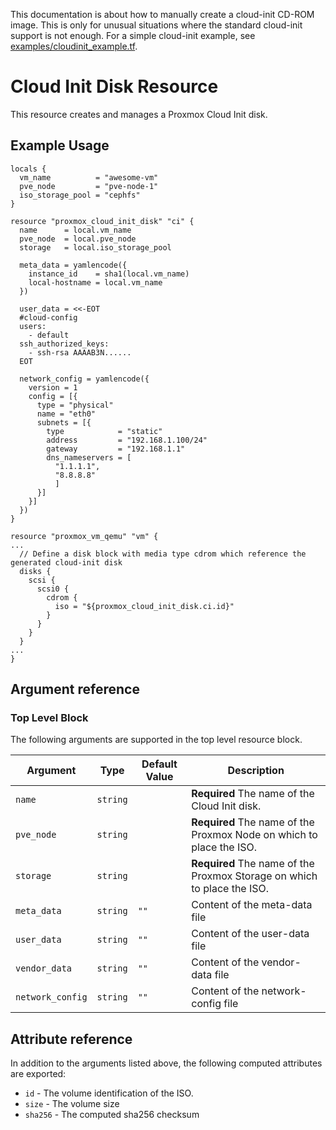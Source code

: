 This documentation is about how to manually create a cloud-init CD-ROM image.
This is only for unusual situations where the standard cloud-init support is
not enough. For a simple cloud-init example, see
[examples/cloudinit_example.tf](../../examples/cloudinit_example.tf).

# Cloud Init Disk Resource

This resource creates and manages a Proxmox Cloud Init disk.

## Example Usage

```hcl
locals {
  vm_name          = "awesome-vm"
  pve_node         = "pve-node-1"
  iso_storage_pool = "cephfs"
}

resource "proxmox_cloud_init_disk" "ci" {
  name      = local.vm_name
  pve_node  = local.pve_node
  storage   = local.iso_storage_pool

  meta_data = yamlencode({
    instance_id    = sha1(local.vm_name)
    local-hostname = local.vm_name
  })

  user_data = <<-EOT
  #cloud-config
  users:
    - default
  ssh_authorized_keys:
    - ssh-rsa AAAAB3N......
  EOT

  network_config = yamlencode({
    version = 1
    config = [{
      type = "physical"
      name = "eth0"
      subnets = [{
        type            = "static"
        address         = "192.168.1.100/24"
        gateway         = "192.168.1.1"
        dns_nameservers = [
          "1.1.1.1", 
          "8.8.8.8"
          ]
      }]
    }]
  })
}

resource "proxmox_vm_qemu" "vm" {
...
  // Define a disk block with media type cdrom which reference the generated cloud-init disk
  disks {
    scsi {
      scsi0 {
        cdrom {
          iso = "${proxmox_cloud_init_disk.ci.id}"
        }
      }
    }
  }
...
}
```

## Argument reference

### Top Level Block

The following arguments are supported in the top level resource block.

| Argument         | Type     | Default Value | Description                                                             |
| ---------------- | -------- | ------------- | ----------------------------------------------------------------------- |
| `name`           | `string` |               | **Required** The name of the Cloud Init disk.                           |
| `pve_node`       | `string` |               | **Required** The name of the Proxmox Node on which to place the ISO.    |
| `storage`        | `string` |               | **Required** The name of the Proxmox Storage on which to place the ISO. |
| `meta_data`      | `string` | `""`          | Content of the meta-data file                                           |
| `user_data`      | `string` | `""`          | Content of the user-data file                                           |
| `vendor_data`    | `string` | `""`          | Content of the vendor-data file                                         |
| `network_config` | `string` | `""`          | Content of the network-config file                                      |

## Attribute reference

In addition to the arguments listed above, the following computed attributes are exported:

- `id` - The volume identification of the ISO.
- `size` - The volume size
- `sha256` - The computed sha256 checksum

